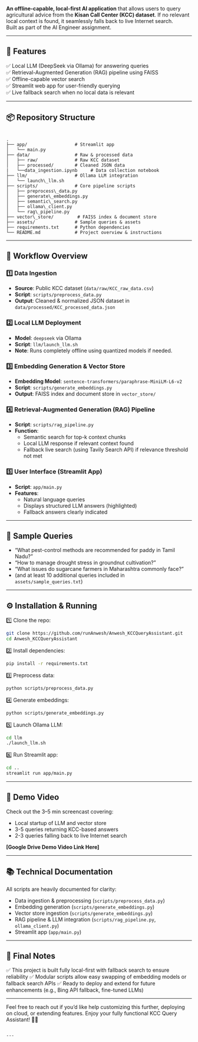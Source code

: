 **An offline-capable, local-first AI application** that allows users to query agricultural advice from the **Kisan Call Center (KCC) dataset**. If no relevant local context is found, it seamlessly falls back to live Internet search.  
Built as part of the AI Engineer assignment.

---

## 🚀 Features

✅ Local LLM (DeepSeek via Ollama) for answering queries  
✅ Retrieval-Augmented Generation (RAG) pipeline using FAISS  
✅ Offline-capable vector search  
✅ Streamlit web app for user-friendly querying  
✅ Live fallback search when no local data is relevant  

---

## 📦 Repository Structure

```

.
├── app/                  # Streamlit app
│   └── main.py
├── data/                 # Raw & processed data
│   ├── raw/              # Raw KCC dataset
│   ├── processed/        # Cleaned JSON data
|   └──data_ingestion.ipynb     # Data collection notebook
├── llm/                  # Ollama LLM integration
│   └── launch\_llm.sh
├── scripts/              # Core pipeline scripts
│   ├── preprocess\_data.py
│   ├── generate\_embeddings.py
│   ├── semantic\_search.py
│   ├── ollama\_client.py
│   └── rag\_pipeline.py
├── vector\_store/         # FAISS index & document store
├── assets/               # Sample queries & assets
├── requirements.txt      # Python dependencies
└── README.md             # Project overview & instructions

````

---

## 📝 Workflow Overview

### 1️⃣ Data Ingestion
- **Source**: Public KCC dataset (`data/raw/KCC_raw_data.csv`)
- **Script**: `scripts/preprocess_data.py`
- **Output**: Cleaned & normalized JSON dataset in `data/processed/KCC_processed_data.json`

### 2️⃣ Local LLM Deployment
- **Model**: `deepseek` via Ollama
- **Script**: `llm/launch_llm.sh`  
- **Note**: Runs completely offline using quantized models if needed.

### 3️⃣ Embedding Generation & Vector Store
- **Embedding Model**: `sentence-transformers/paraphrase-MiniLM-L6-v2`
- **Script**: `scripts/generate_embeddings.py`
- **Output**: FAISS index and document store in `vector_store/`

### 4️⃣ Retrieval-Augmented Generation (RAG) Pipeline
- **Script**: `scripts/rag_pipeline.py`
- **Function**:
  - Semantic search for top-k context chunks
  - Local LLM response if relevant context found
  - Fallback live search (using Tavily Search API) if relevance threshold not met

### 5️⃣ User Interface (Streamlit App)
- **Script**: `app/main.py`
- **Features**:
  - Natural language queries
  - Displays structured LLM answers (highlighted)
  - Fallback answers clearly indicated

---

## 🔬 Sample Queries
- “What pest-control methods are recommended for paddy in Tamil Nadu?”
- “How to manage drought stress in groundnut cultivation?”
- “What issues do sugarcane farmers in Maharashtra commonly face?”
- (and at least 10 additional queries included in `assets/sample_queries.txt`)

---

## ⚙️ Installation & Running

1️⃣ Clone the repo:
```bash
git clone https://github.com/runAnwesh/Anwesh_KCCQueryAssistant.git
cd Anwesh_KCCQueryAssistant
````

2️⃣ Install dependencies:

```bash
pip install -r requirements.txt
```

3️⃣ Preprocess data:

```bash
python scripts/preprocess_data.py
```

4️⃣ Generate embeddings:

```bash
python scripts/generate_embeddings.py
```

5️⃣ Launch Ollama LLM:

```bash
cd llm
./launch_llm.sh
```

6️⃣ Run Streamlit app:

```bash
cd ..
streamlit run app/main.py
```

---

## 🎥 Demo Video

Check out the 3–5 min screencast covering:

* Local startup of LLM and vector store
* 3-5 queries returning KCC-based answers
* 2-3 queries falling back to live Internet search

**\[Google Drive Demo Video Link Here]**

---

## 📚 Technical Documentation

All scripts are heavily documented for clarity:

* Data ingestion & preprocessing (`scripts/preprocess_data.py`)
* Embedding generation (`scripts/generate_embeddings.py`)
* Vector store ingestion (`scripts/generate_embeddings.py`)
* RAG pipeline & LLM integration (`scripts/rag_pipeline.py`, `ollama_client.py`)
* Streamlit app (`app/main.py`)

---

## 🏁 Final Notes

✅ This project is built fully local-first with fallback search to ensure reliability
✅ Modular scripts allow easy swapping of embedding models or fallback search APIs
✅ Ready to deploy and extend for future enhancements (e.g., Bing API fallback, fine-tuned LLMs)

---

Feel free to reach out if you’d like help customizing this further, deploying on cloud, or extending features. Enjoy your fully functional KCC Query Assistant! 🚀🌾

```

---


